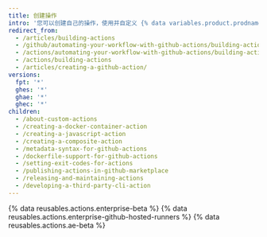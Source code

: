 ```yaml
---
title: 创建操作
intro: '您可以创建自己的操作，使用并自定义 {% data variables.product.prodname_dotcom %} 社区共享的操作，或者写入和共享您构建的操作。'
redirect_from:
  - /articles/building-actions
  - /github/automating-your-workflow-with-github-actions/building-actions
  - /actions/automating-your-workflow-with-github-actions/building-actions
  - /actions/building-actions
  - /articles/creating-a-github-action/
versions:
  fpt: '*'
  ghes: '*'
  ghae: '*'
  ghec: '*'
children:
  - /about-custom-actions
  - /creating-a-docker-container-action
  - /creating-a-javascript-action
  - /creating-a-composite-action
  - /metadata-syntax-for-github-actions
  - /dockerfile-support-for-github-actions
  - /setting-exit-codes-for-actions
  - /publishing-actions-in-github-marketplace
  - /releasing-and-maintaining-actions
  - /developing-a-third-party-cli-action
---
```


{% data reusables.actions.enterprise-beta %}
{% data reusables.actions.enterprise-github-hosted-runners %}
{% data reusables.actions.ae-beta %}
